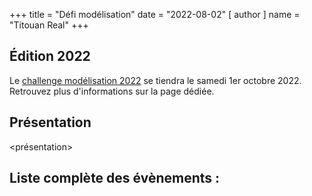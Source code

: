 +++
title = "Défi modélisation"
date = "2022-08-02"
[ author ]
  name = "Titouan Real"
+++

## Édition 2022
Le [challenge modélisation 2022](2022) se tiendra le samedi 1er octobre 2022. Retrouvez plus d'informations sur la page dédiée.

## Présentation
<présentation>

## Liste complète des évènements :